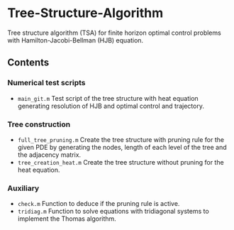 # Tree-Structure-Algorithm

Tree structure algorithm (TSA) for finite horizon optimal control problems with Hamilton-Jacobi-Bellman (HJB) equation.

## Contents
### Numerical test scripts
 - `main_git.m` Test script of the tree structure with heat equation generating resolution of HJB and optimal control and trajectory.

### Tree construction
 - `full_tree_pruning.m` Create the tree structure with pruning rule for the given PDE by generating the nodes, length of each level of the tree and the adjacency matrix.
 - `tree_creation_heat.m` Create the tree structure without pruning for the heat equation.

### Auxiliary
- `check.m` Function to deduce if the pruning rule is active.
- `tridiag.m` Function to solve equations with tridiagonal systems to implement the Thomas algorithm.
